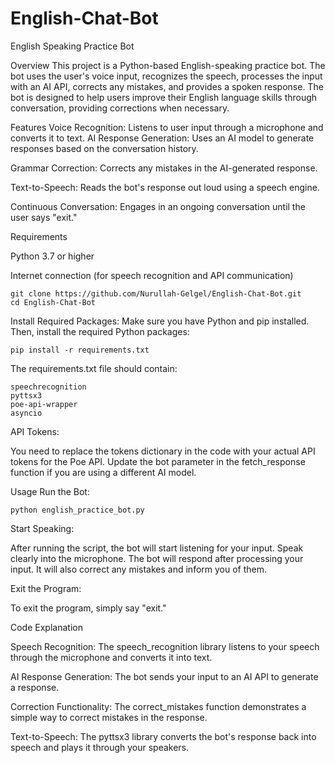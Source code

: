 # English-Chat-Bot
English Speaking Practice Bot

Overview
This project is a Python-based English-speaking practice bot. The bot uses the user's voice input, recognizes the speech, processes the input with an AI API, corrects any mistakes, and provides a spoken response. The bot is designed to help users improve their English language skills through conversation, providing corrections when necessary.

Features
Voice Recognition: Listens to user input through a microphone and converts it to text.
AI Response Generation: Uses an AI model to generate responses based on the conversation history.

Grammar Correction: Corrects any mistakes in the AI-generated response.

Text-to-Speech: Reads the bot's response out loud using a speech engine.

Continuous Conversation: Engages in an ongoing conversation until the user says "exit."

Requirements

Python 3.7 or higher

Internet connection (for speech recognition and API communication)


```
git clone https://github.com/Nurullah-Gelgel/English-Chat-Bot.git
cd English-Chat-Bot
```

Install Required Packages:
Make sure you have Python and pip installed. Then, install the required Python packages:
```
pip install -r requirements.txt
```

The requirements.txt file should contain:
```
speechrecognition
pyttsx3
poe-api-wrapper
asyncio
```

API Tokens:

You need to replace the tokens dictionary in the code with your actual API tokens for the Poe API.
Update the bot parameter in the fetch_response function if you are using a different AI model.

Usage
Run the Bot:
```
python english_practice_bot.py
```
Start Speaking:

After running the script, the bot will start listening for your input.
Speak clearly into the microphone.
The bot will respond after processing your input. It will also correct any mistakes and inform you of them.

Exit the Program:

To exit the program, simply say "exit."

Code Explanation

Speech Recognition: The speech_recognition library listens to your speech through the microphone and converts it into text.

AI Response Generation: The bot sends your input to an AI API to generate a response.

Correction Functionality: The correct_mistakes function demonstrates a simple way to correct mistakes in the response.

Text-to-Speech: The pyttsx3 library converts the bot's response back into speech and plays it through your speakers.